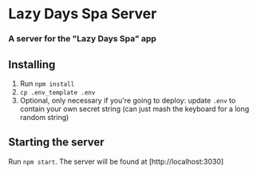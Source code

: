 # Lazy Days Spa Server

### A server for the "Lazy Days Spa" app

## Installing

1. Run `npm install`
2. `cp .env_template .env`
3. Optional, only necessary if you're going to deploy: update `.env` to contain your own secret string (can just mash the keyboard for a long random string)

## Starting the server

Run `npm start`. The server will be found at [http://localhost:3030]
